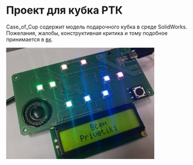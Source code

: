 ﻿# Проект для кубка РТК
 Case_of_Cup содержит модель подарочного кубка в среде SolidWorks.
Пожелания, жалобы, конструктивная критика и тому подобное принимается в [вк](https://vk.com/al_kom_ru).

![Фото9](https://github.com/KomarovAlexandr/Photo_repository/blob/master/CupRTC/9.png?raw=true)
  
  
